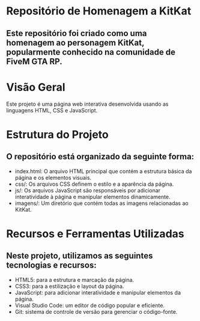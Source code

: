 # Repositório de Homenagem a KitKat
## Este repositório foi criado como uma homenagem ao personagem KitKat, popularmente conhecido na comunidade de FiveM GTA RP.

# Visão Geral
Este projeto é uma página web interativa desenvolvida usando as linguagens HTML, CSS e JavaScript.

# Estrutura do Projeto
## O repositório está organizado da seguinte forma:

- index.html: O arquivo HTML principal que contém a estrutura básica da página e os elementos visuais.
- css/: Os arquivos CSS definem o estilo e a aparência da página.
- js/: Os arquivos JavaScript são responsáveis por adicionar interatividade à página e manipular elementos dinamicamente.
- imagens/: Um diretório que contém todas as imagens relacionadas ao KitKat.

# Recursos e Ferramentas Utilizadas
## Neste projeto, utilizamos as seguintes tecnologias e recursos:

- HTML5: para a estrutura e marcação da página.
- CSS3: para a estilização e layout da página.
- JavaScript: para adicionar interatividade e manipular elementos da página.
- Visual Studio Code: um editor de código popular e eficiente.
- Git: sistema de controle de versão para gerenciar o código-fonte.
